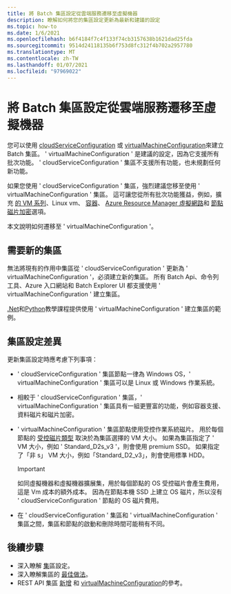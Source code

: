 ```yaml
---
title: 將 Batch 集區設定從雲端服務遷移至虛擬機器
description: 瞭解如何將您的集區設定更新為最新和建議的設定
ms.topic: how-to
ms.date: 1/6/2021
ms.openlocfilehash: b6f4184f7c4f133f74cb3157638b1621dad25fda
ms.sourcegitcommit: 9514d24118135b6f753d8fc312f4b702a2957780
ms.translationtype: MT
ms.contentlocale: zh-TW
ms.lasthandoff: 01/07/2021
ms.locfileid: "97969022"
---
```

# <a name="migrate-batch-pool-configuration-from-cloud-services-to-virtual-machines"></a>將 Batch 集區設定從雲端服務遷移至虛擬機器

您可以使用 [cloudServiceConfiguration](https://docs.microsoft.com/rest/api/batchservice/pool/add#cloudserviceconfiguration) 或 [virtualMachineConfiguration](https://docs.microsoft.com/rest/api/batchservice/pool/add#virtualmachineconfiguration)來建立 Batch 集區。 ' virtualMachineConfiguration ' 是建議的設定，因為它支援所有批次功能。 ' cloudServiceConfiguration ' 集區不支援所有功能，也未規劃任何新功能。

如果您使用 ' cloudServiceConfiguration ' 集區，強烈建議您移至使用 ' virtualMachineConfiguration ' 集區。 這可讓您從所有批次功能獲益，例如，擴充 [的 VM 系列](batch-pool-vm-sizes.md)、Linux vm、 [容器](batch-docker-container-workloads.md)、 [Azure Resource Manager 虛擬網路](batch-virtual-network.md)和 [節點磁片加密](disk-encryption.md)選項。

本文說明如何遷移至 ' virtualMachineConfiguration '。

## <a name="new-pools-are-required"></a>需要新的集區

無法將現有的作用中集區從 ' cloudServiceConfiguration ' 更新為 ' virtualMachineConfiguration '，必須建立新的集區。 所有 Batch Api、命令列工具、Azure 入口網站和 Batch Explorer UI 都支援使用 ' virtualMachineConfiguration ' 建立集區。

[.Net](tutorial-parallel-dotnet.md)和[Python](tutorial-parallel-python.md)教學課程提供使用 ' virtualMachineConfiguration ' 建立集區的範例。

## <a name="pool-configuration-differences"></a>集區設定差異

更新集區設定時應考慮下列事項：

- ' cloudServiceConfiguration ' 集區節點一律為 Windows OS，' virtualMachineConfiguration ' 集區可以是 Linux 或 Windows 作業系統。
- 相較于 ' cloudServiceConfiguration ' 集區，' virtualMachineConfiguration ' 集區具有一組更豐富的功能，例如容器支援、資料磁片和磁片加密。
- ' virtualMachineConfiguration ' 集區節點使用受控作業系統磁片。 用於每個節點的 [受控磁片類型](../virtual-machines/disks-types.md) 取決於為集區選擇的 VM 大小。 如果為集區指定了 ' VM 大小，例如 ' Standard_D2s_v3 '，則會使用 premium SSD。 如果指定了「非 s」 VM 大小，例如「Standard_D2_v3」，則會使用標準 HDD。

   > [!IMPORTANT]
   > 如同虛擬機器和虛擬機器擴展集，用於每個節點的 OS 受控磁片會產生費用，這是 Vm 成本的額外成本。 因為在節點本機 SSD 上建立 OS 磁片，所以沒有 ' cloudServiceConfiguration ' 節點的 OS 磁片費用。

- 在 ' cloudServiceConfiguration ' 集區和 ' virtualMachineConfiguration ' 集區之間，集區和節點的啟動和刪除時間可能稍有不同。

## <a name="next-steps"></a>後續步驟

- 深入瞭解 [集](nodes-and-pools.md#configurations)區設定。
- 深入瞭解集區的 [最佳做法](best-practices.md#pools)。
- REST API 集區 [新增](https://docs.microsoft.com/rest/api/batchservice/pool/add) 和 [virtualMachineConfiguration](https://docs.microsoft.com/rest/api/batchservice/pool/add#virtualmachineconfiguration)的參考。
